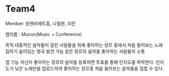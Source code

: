 # Team4
Member: 응엔비에트흥, 나철원, 리린


앱이름 : Mucon(Music + Conference)

목적
대중적인 음악들이 질린 사람들을 위해 좋아하는 장르 중에서 처음 들어보는 노래 접하기
숨어있는 명곡 발견 가능
같은 장르의 음악을 좋아하는 사람들의 소통

앱 기능
자신이 좋아하는 장르의 음악을 등록하면 투표를 통해 인지도를 파악한다.
인지도가 낮은 노래만을 업로드하여 좋아하는 장르중 처음 들어보는 음악들을 접할 수 있다.
